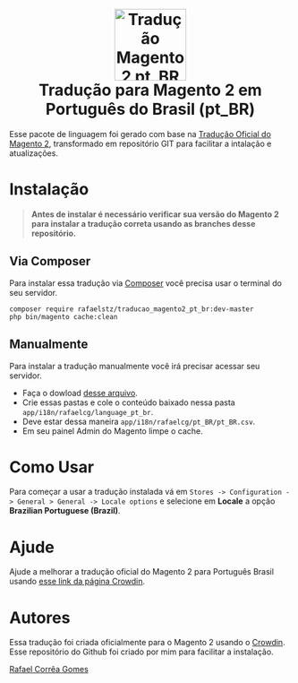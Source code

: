 <h1 align="center">
  <br>
    <img src="https://i.imgur.com/d8QEHRb.png" alt="Tradução Magento 2 pt_BR" width="128" height="128" title="Tradução Magento 2 pt_BR"/> 
  <br>
  Tradução para Magento 2 em Português do Brasil (pt_BR)
  <br>
</h1>


Esse pacote de linguagem foi gerado com base na [Tradução Oficial do Magento 2](https://crowdin.com/project/magento-2/pt-BR), transformado em repositório GIT para facilitar a intalação e atualizações.

# Instalação

> **Antes de instalar é necessário verificar sua versão do Magento 2 para instalar a tradução correta usando as branches desse repositório.**

## Via Composer 

Para instalar essa tradução via [Composer](https://getcomposer.org) você precisa usar o terminal do seu servidor.

```
composer require rafaelstz/traducao_magento2_pt_br:dev-master
php bin/magento cache:clean
```

## Manualmente

Para instalar a tradução manualmente você irá precisar acessar seu servidor.

* Faça o dowload  [desse arquivo](https://github.com/rafaelstz/traducao_magento2_pt_br/archive/master.zip).
* Crie essas pastas e cole o conteúdo baixado nessa pasta `app/i18n/rafaelcg/language_pt_br`.
* Deve estar dessa maneira `app/i18n/rafaelcg/pt_BR/pt_BR.csv`.
* Em seu painel Admin do Magento limpe o cache.

# Como Usar

Para começar a usar a tradução instalada vá em `Stores -> Configuration -> General > General -> Locale options` e selecione em **Locale** a opção **Brazilian Portuguese (Brazil)**.

# Ajude

Ajude a melhorar a tradução oficial do Magento 2 para Português Brasil usando [esse link da página Crowdin](https://crowdin.com/project/magento-2/pt-BR).

# Autores
Essa tradução foi criada oficialmente para o Magento 2 usando o [Crowdin](https://crowdin.com/project/magento-2).
Esse repositório do Github foi criado por mim para facilitar a instalação.

[Rafael Corrêa Gomes](https://github.com/rafaelstz)
